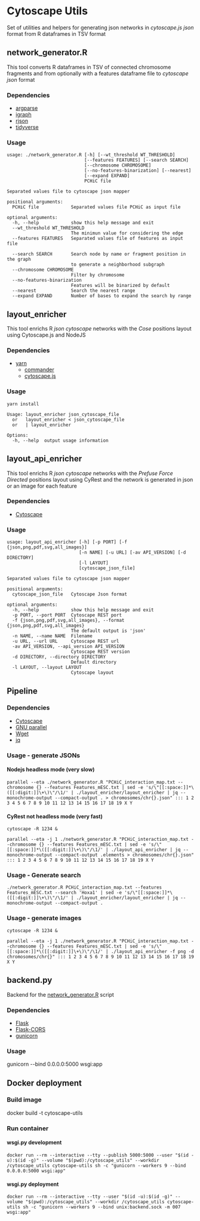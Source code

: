 # Cytoscape Utils

Set of utilities and helpers for generating json networks in *cytoscape.js json* format from R dataframes in TSV format

## network_generator.R

This tool converts R dataframes in TSV of connected chromosome fragments and from optionally with a features dataframe file to *cytoscape json* format

### Dependencies
- [argparse](https://github.com/trevorld/argparse)
- [igraph](https://igraph.org/r/)
- [rjson](https://github.com/alexcb/rjson/)
- [tidyverse](https://www.tidyverse.org/)

### Usage
```
usage: ./network_generator.R [-h] [--wt_threshold WT_THRESHOLD]
                             [--features FEATURES] [--search SEARCH]
                             [--chromosome CHROMOSOME]
                             [--no-features-binarization] [--nearest]
                             [--expand EXPAND]
                             PCHiC file

Separated values file to cytoscape json mapper

positional arguments:
  PCHiC file            Separated values file PCHiC as input file

optional arguments:
  -h, --help            show this help message and exit
  --wt_threshold WT_THRESHOLD
                        The minimun value for considering the edge
  --features FEATURES   Separated values file of features as input file

  --search SEARCH       Search node by name or fragment position in the graph
                        to generate a neighborhood subgraph
  --chromosome CHROMOSOME
                        Filter by chromosome
  --no-features-binarization
                        Features will be binarized by default
  --nearest             Search the nearest range
  --expand EXPAND       Number of bases to expand the search by range

```
## layout_enricher

This tool enrichs R *json cytoscape* networks with the *Cose* positions layout using Cytoscape.js and NodeJS

### Dependencies
- [yarn](https://yarnpkg.com/en)
    - [commander](https://github.com/tj/commander.js)
    - [cytoscape.js](http://js.cytoscape.org/)

### Usage
`yarn install`
```
Usage: layout_enricher json_cytoscape_file
  or   layout_enricher < json_cytoscape_file
  or   | layout_enricher

Options:
  -h, --help  output usage information
```

## layout_api_enricher

This tool enrichs R *json cytoscape* networks with the *Prefuse Force Directed* positions layout using CyRest and the network is generated in json or an image for each feature

### Dependencies
- [Cytoscape](http://cytoscape.org/)

### Usage
```
usage: layout_api_enricher [-h] [-p PORT] [-f {json,png,pdf,svg,all_images}]
                           [-n NAME] [-u URL] [-av API_VERSION] [-d DIRECTORY]
                           [-l LAYOUT]
                           [cytoscape_json_file]

Separated values file to cytoscape json mapper

positional arguments:
  cytoscape_json_file   Cytoscape Json format

optional arguments:
  -h, --help            show this help message and exit
  -p PORT, --port PORT  Cytoscape REST port
  -f {json,png,pdf,svg,all_images}, --format {json,png,pdf,svg,all_images}
                        The default output is 'json'
  -n NAME, --name NAME  Filename
  -u URL, --url URL     Cytoscape REST url
  -av API_VERSION, --api_version API_VERSION
                        Cytoscape REST version
  -d DIRECTORY, --directory DIRECTORY
                        Default directory
  -l LAYOUT, --layout LAYOUT
                        Cytoscape layout
```

## Pipeline
### Dependencies
  - [Cytoscape](https://cytoscape.org/)
  - [GNU parallel](https://www.gnu.org/software/parallel)
  - [Wget](https://www.gnu.org/software/wget/)
  - [jq](https://stedolan.github.io/jq)

### Usage - generate JSONs
#### Nodejs headless mode (very slow)
`parallel --eta ./network_generator.R "PCHiC_interaction_map.txt --chromosome {} --features Features_mESC.txt | sed -e 's/\"[[:space:]]*\([[:digit:]]\+\)\"/\1/' | ./layout_enricher/layout_enricher | jq --monochrome-output --compact-output . > chromosomes/chr{}.json" ::: 1 2 3 4 5 6 7 8 9 10 11 12 13 14 15 16 17 18 19 X Y`
#### CyRest not headless mode (very fast)
`cytoscape -R 1234 &`

`parallel --eta -j 1 ./network_generator.R "PCHiC_interaction_map.txt --chromosome {} --features Features_mESC.txt | sed -e 's/\"[[:space:]]*\([[:digit:]]\+\)\"/\1/' | ./layout_api_enricher | jq --monochrome-output --compact-output .elements > chromosomes/chr{}.json" ::: 1 2 3 4 5 6 7 8 9 10 11 12 13 14 15 16 17 18 19 X Y`

### Usage - Generate search
`./network_generator.R PCHiC_interaction_map.txt --features Features_mESC.txt --search 'Hoxa1' | sed -e 's/\"[[:space:]]*\([[:digit:]]\+\)\"/\1/' | ./layout_enricher/layout_enricher | jq --monochrome-output --compact-output .`

### Usage - generate images
`cytoscape -R 1234 &`

`parallel --eta -j 1 ./network_generator.R "PCHiC_interaction_map.txt --chromosome {} --features Features_mESC.txt | sed -e 's/\"[[:space:]]*\([[:digit:]]\+\)\"/\1/' | ./layout_api_enricher -f png -d chromosomes/chr{}" ::: 1 2 3 4 5 6 7 8 9 10 11 12 13 14 15 16 17 18 19 X Y`

## backend.<span/>py
Backend for the [network_generator.R](network_generator.R) script

### Dependencies
  - [Flask](http://flask.pocoo.org/)
  - [Flask-CORS](https://flask-cors.readthedocs.io/)
  - [gunicorn](https://github.com/benoitc/gunicorn/)

### Usage
gunicorn --bind 0.0.0.0:5000 wsgi:app

## Docker deployment
### Build image

docker build -t cytoscape-utils

### Run container
#### wsgi<span/>.py development
`docker run --rm --interactive --tty --publish 5000:5000 --user "$(id -u):$(id -g)" --volume "$(pwd):/cytoscape_utils" --workdir /cytoscape_utils cytoscape-utils sh -c "gunicorn --workers 9 --bind 0.0.0.0:5000 wsgi:app"`

#### wsgi<span/>.py deployment
`docker run --rm --interactive --tty --user "$(id -u):$(id -g)" --volume "$(pwd):/cytoscape_utils" --workdir /cytoscape_utils cytoscape-utils sh -c "gunicorn --workers 9 --bind unix:backend.sock -m 007 wsgi:app"`
